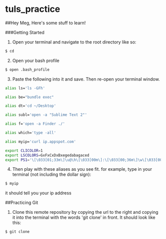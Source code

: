 # tuls_practice


##Hey Meg, Here's some stuff to learn!

###Getting Started

1. Open your terminal and navigate to the root directory like so:
```bash
$ cd
```
2.  Open your bash profile
```bash
$ open .bash_profile
```
3.  Paste the following into it and save.  Then re-open your terminal window.
```bash
alias ls='ls -GFh'

alias be="bundle exec"

alias dt='cd ~/Desktop'

alias subl='open -a "Sublime Text 2"'

alias f='open -a Finder ./'

alias which='type -all'

alias myip='curl ip.appspot.com'

export CLICOLOR=1
export LSCOLORS=GxFxCxDxBxegedabagaced
export PS1='\[\033[01;33m\]\u@\h\[\033[00m\]:\[\033[00;36m\]\w\[\033[00m\]\$ '
```
4.  Then play with these aliases as you see fit.  for example, type in your terminal (not including the dollar sign):
```bash
$ myip
```
it should tell you your ip address

##Practicing Git

1.  Clone this remote repository by copying the url to the right and copying it into the terminal with the words 'git clone' in front. It should look like this:
```bash
$ git clone 
